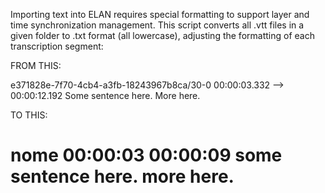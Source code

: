Importing text into ELAN requires special formatting to support layer and time synchronization management. This script converts all .vtt files in a given folder to .txt format (all lowercase), adjusting the formatting of each transcription segment:

FROM THIS: 

e371828e-7f70-4cb4-a3fb-18243967b8ca/30-0
00:00:03.332 --> 00:00:12.192
<v NOME>Some sentence here.
More here.</v>

TO THIS:
# nome	00:00:03	00:00:09	some sentence here. more here.


